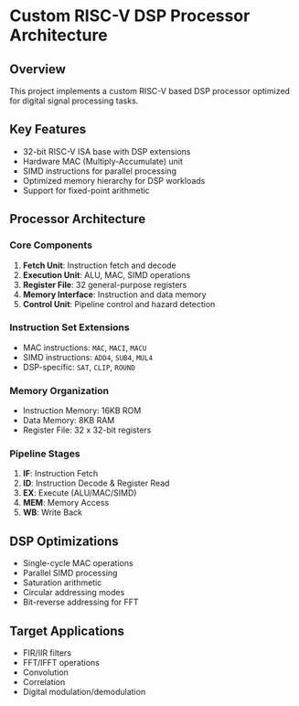 # Custom RISC-V DSP Processor Architecture

## Overview
This project implements a custom RISC-V based DSP processor optimized for digital signal processing tasks.

## Key Features
- 32-bit RISC-V ISA base with DSP extensions
- Hardware MAC (Multiply-Accumulate) unit
- SIMD instructions for parallel processing
- Optimized memory hierarchy for DSP workloads
- Support for fixed-point arithmetic

## Processor Architecture

### Core Components
1. **Fetch Unit**: Instruction fetch and decode
2. **Execution Unit**: ALU, MAC, SIMD operations
3. **Register File**: 32 general-purpose registers
4. **Memory Interface**: Instruction and data memory
5. **Control Unit**: Pipeline control and hazard detection

### Instruction Set Extensions
- MAC instructions: `MAC`, `MACI`, `MACU`
- SIMD instructions: `ADD4`, `SUB4`, `MUL4`
- DSP-specific: `SAT`, `CLIP`, `ROUND`

### Memory Organization
- Instruction Memory: 16KB ROM
- Data Memory: 8KB RAM
- Register File: 32 x 32-bit registers

### Pipeline Stages
1. **IF**: Instruction Fetch
2. **ID**: Instruction Decode & Register Read
3. **EX**: Execute (ALU/MAC/SIMD)
4. **MEM**: Memory Access
5. **WB**: Write Back

## DSP Optimizations
- Single-cycle MAC operations
- Parallel SIMD processing
- Saturation arithmetic
- Circular addressing modes
- Bit-reverse addressing for FFT

## Target Applications
- FIR/IIR filters
- FFT/IFFT operations
- Convolution
- Correlation
- Digital modulation/demodulation
